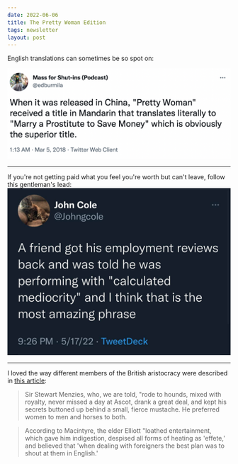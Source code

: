 ```yaml
---
date: 2022-06-06
title: The Pretty Woman Edition
tags: newsletter
layout: post
---
```


English translations can sometimes be so spot on:

![prettywoman](https://raw.githubusercontent.com/muneer78/muneer78.github.io/master/images/prettywoman.png)

---

If you're not getting paid what you feel you're worth but can't leave, follow this gentleman's lead:
![calculatedmediocrity](https://raw.githubusercontent.com/muneer78/muneer78.github.io/master/images/calculatedmediocrity.jpg)

---

I loved the way different members of the British aristocracy were described in [this article](https://www.newyorker.com/magazine/2014/07/28/philby):

> Sir Stewart Menzies, who, we are told, "rode to hounds, mixed with royalty, never missed a day at Ascot, drank a great deal, and kept his secrets buttoned up behind a small, fierce mustache. He preferred women to men and horses to both. 

> According to Macintyre, the elder Elliott "loathed entertainment, which gave him indigestion, despised all forms of heating as 'effete,' and believed that 'when dealing with foreigners the best plan was to shout at them in English.'